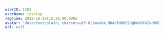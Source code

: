 ```yaml
---
userID: 1262
userName: levelup
regTime: 2018-10-25T12:26:00.000Z
avatar: 'data:text/plain; charset=utf-8;base64,NDA0IHBhZ2Ugbm90IGZvdW5kCg=='
url: null
---
```



